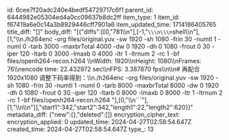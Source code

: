 id: 6cee7f20adc240e4bedf54729717c6f1
parent_id: 6444982e05304ed4a0cc09637b8dc2ff
item_type: 1
item_id: f67419a6e0c14a3b8929446cff7901a6
item_updated_time: 1714186405765
title_diff: "[]"
body_diff: "[{\"diffs\":[[0,\"781\\\n\"],[-1,\"```\\\n\\\n```shell\\\n\"],[1,\"\\\n./h264enc -org files/original.yuv -sw 1920 -sh 1080 -frin 30 -numtl 1 -numl 0 -tarb 3000 -maxbrTotal 4000 -dw 0 1920 -dh 0 1080 -frout 0 30 -iper 120 -ltarb 0 3000 -lmaxb 0 4000 -ltr 1 -ltrnum 2 -rc 1 -bf files/openh264-recon.h264 \\\nWidth:          1920\\\nHeight:         1080\\\nFrames:         76\\\nencode time:    22.432972 sec\\\nFPS:            3.387870 fps\\\n\\\n# 再配合 1920x1080 调整下码率得到：\\\n./h264enc -org files/original.yuv -sw 1920 -sh 1080 -frin 30 -numtl 1 -numl 0 -tarb 8000 -maxbrTotal 8000 -dw 0 1920 -dh 0 1080 -frout 0 30 -iper 120 -ltarb 0 8000 -lmaxb 0 8000 -ltr 1 -ltrnum 2 -rc 1 -bf files/openh264-recon.h264 \"],[0,\"\\\n```\"],[1,\"\\\n\\\n\"]],\"start1\":342,\"start2\":342,\"length1\":22,\"length2\":620}]"
metadata_diff: {"new":{},"deleted":[]}
encryption_cipher_text: 
encryption_applied: 0
updated_time: 2024-04-27T02:58:54.647Z
created_time: 2024-04-27T02:58:54.647Z
type_: 13